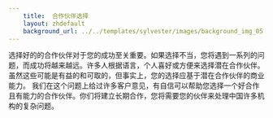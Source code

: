 ```yaml
---
    title:  合作伙伴选择 
    layout: zhdefault
    background_url: ../../templates/sylvester/images/background_img_05.jpg
---
```

选择好的的合作伙伴对于您的成功至关重要。如果选择不当，您将遇到一系列的问题，而成功将越来越远。许多人根据语言，个人喜好或方便来选择潜在合作伙伴。虽然这些可能是有益的和可取的，但事实上，您的选择应基于潜在合作伙伴的商业能力。 我们在这个问题上给过许多客户意见，有自信可以帮助您选择一个好合作且有能力的合作伙伴。你们将建立长期合作，您将需要您的伙伴来处理中国许多机构的复杂问题。

